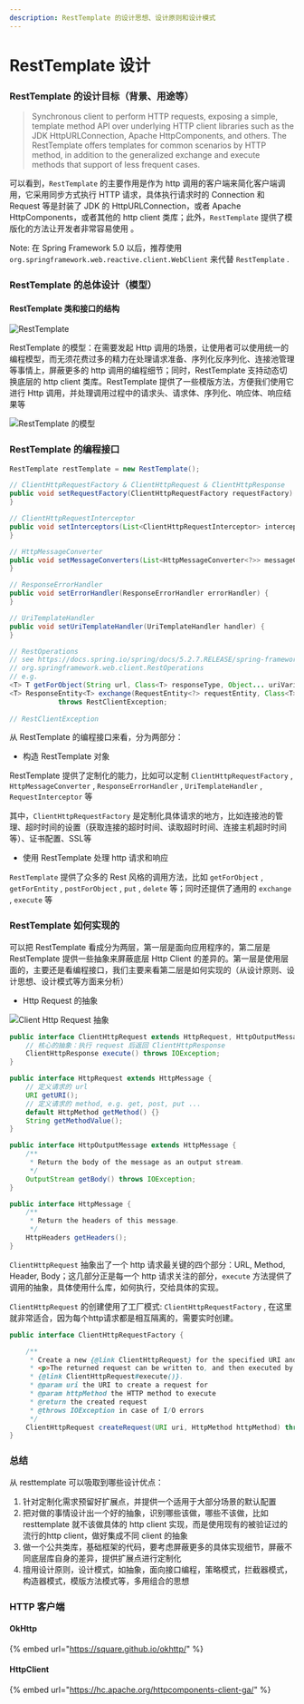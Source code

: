```yaml
---
description: RestTemplate 的设计思想、设计原则和设计模式
---
```


# RestTemplate 设计

### RestTemplate 的设计目标（背景、用途等）

> Synchronous client to perform HTTP requests, exposing a simple, template method API over underlying HTTP client libraries such as the JDK HttpURLConnection, Apache HttpComponents, and others. The RestTemplate offers templates for common scenarios by HTTP method, in addition to the generalized exchange and execute methods that support of less frequent cases.

可以看到，`RestTemplate` 的主要作用是作为 http 调用的客户端来简化客户端调用，它采用同步方式执行 HTTP 请求，具体执行请求时的 Connection 和 Request 等是封装了 JDK 的 HttpURLConnection，或者 Apache HttpComponents，或者其他的 http client 类库；此外，`RestTemplate` 提供了模版化的方法让开发者非常容易使用 。

Note: 在 Spring Framework 5.0 以后，推荐使用 `org.springframework.web.reactive.client.WebClient` 来代替 `RestTemplate` .

### RestTemplate 的总体设计（模型）

#### RestTemplate 类和接口的结构

![RestTemplate](../../.gitbook/assets/image%20%2816%29.png)

RestTemplate 的模型：在需要发起 Http 调用的场景，让使用者可以使用统一的编程模型，而无须花费过多的精力在处理请求准备、序列化反序列化、连接池管理等事情上，屏蔽更多的 http 调用的编程细节；同时，RestTemplate 支持动态切换底层的 http client 类库。RestTemplate 提供了一些模版方法，方便我们使用它进行 Http 调用，并处理调用过程中的请求头、请求体、序列化、响应体、响应结果等

![RestTemplate &#x7684;&#x6A21;&#x578B;](../../.gitbook/assets/image%20%2815%29.png)

### RestTemplate 的编程接口

```java
RestTemplate restTemplate = new RestTemplate();

// ClientHttpRequestFactory & ClientHttpRequest & ClientHttpResponse
public void setRequestFactory(ClientHttpRequestFactory requestFactory) {
}

// ClientHttpRequestInterceptor
public void setInterceptors(List<ClientHttpRequestInterceptor> interceptors) {
}

// HttpMessageConverter
public void setMessageConverters(List<HttpMessageConverter<?>> messageConverters) {
}

// ResponseErrorHandler
public void setErrorHandler(ResponseErrorHandler errorHandler) {
}

// UriTemplateHandler
public void setUriTemplateHandler(UriTemplateHandler handler) {
}

// RestOperations
// see https://docs.spring.io/spring/docs/5.2.7.RELEASE/spring-framework-reference/integration.html#rest-resttemplate
// org.springframework.web.client.RestOperations
// e.g.
<T> T getForObject(String url, Class<T> responseType, Object... uriVariables) throws RestClientException;
<T> ResponseEntity<T> exchange(RequestEntity<?> requestEntity, Class<T> responseType)
			throws RestClientException;
			
// RestClientException

```

从 RestTemplate 的编程接口来看，分为两部分：

* 构造 RestTemplate 对象

RestTemplate 提供了定制化的能力，比如可以定制 `ClientHttpRequestFactory` , `HttpMessageConverter` , `ResponseErrorHandler` , `UriTemplateHandler` , `RequestInterceptor` 等

其中，`ClientHttpRequestFactory` 是定制化具体请求的地方，比如连接池的管理、超时时间的设置（获取连接的超时时间、读取超时时间、连接主机超时时间等）、证书配置、SSL等

* 使用 RestTemplate 处理 http 请求和响应

`RestTemplate` 提供了众多的 Rest 风格的调用方法，比如 `getForObject` , `getForEntity` , `postForObject` , `put` , `delete` 等；同时还提供了通用的 `exchange` , `execute` 等

### RestTemplate 如何实现的

可以把 RestTemplate 看成分为两层，第一层是面向应用程序的，第二层是 RestTemplate 提供一些抽象来屏蔽底层 Http Client 的差异的。第一层是使用层面的，主要还是看编程接口，我们主要来看第二层是如何实现的（从设计原则、设计思想、设计模式等方面来分析）

* Http Request 的抽象

![Client Http Request &#x62BD;&#x8C61;](../../.gitbook/assets/image%20%2818%29.png)

```java
public interface ClientHttpRequest extends HttpRequest, HttpOutputMessage {
    // 核心的抽象：执行 request 后返回 ClientHttpResponse
    ClientHttpResponse execute() throws IOException;
}

public interface HttpRequest extends HttpMessage {
    // 定义请求的 url
    URI getURI();
    // 定义请求的 method, e.g. get, post, put ...
    default HttpMethod getMethod() {}
    String getMethodValue();
}

public interface HttpOutputMessage extends HttpMessage {
	/**
	 * Return the body of the message as an output stream.
	 */
	OutputStream getBody() throws IOException;
}

public interface HttpMessage {
	/**
	 * Return the headers of this message.
	 */
	HttpHeaders getHeaders();
}
```

`ClientHttpRequest` 抽象出了一个 http 请求最关键的四个部分：URL, Method, Header, Body；这几部分正是每一个 http 请求关注的部分，`execute` 方法提供了调用的抽象，具体使用什么库，如何执行，交给具体的实现。

`ClientHttpRequest` 的创建使用了工厂模式: `ClientHttpRequestFactory` , 在这里就非常适合，因为每个http请求都是相互隔离的，需要实时创建。

```java
public interface ClientHttpRequestFactory {

	/**
	 * Create a new {@link ClientHttpRequest} for the specified URI and HTTP method.
	 * <p>The returned request can be written to, and then executed by calling
	 * {@link ClientHttpRequest#execute()}.
	 * @param uri the URI to create a request for
	 * @param httpMethod the HTTP method to execute
	 * @return the created request
	 * @throws IOException in case of I/O errors
	 */
	ClientHttpRequest createRequest(URI uri, HttpMethod httpMethod) throws IOException;
}
```



### 总结

从 resttemplate 可以吸取到哪些设计优点：

1. 针对定制化需求预留好扩展点，并提供一个适用于大部分场景的默认配置
2. 把对做的事情设计出一个好的抽象，识别哪些该做，哪些不该做，比如resttemplate 就不该做具体的 http client 实现，而是使用现有的被验证过的流行的http client，做好集成不同 client 的抽象
3.  做一个公共类库，基础框架的代码，要考虑屏蔽更多的具体实现细节，屏蔽不同底层库自身的差异，提供扩展点进行定制化
4. 擅用设计原则，设计模式，如抽象，面向接口编程，策略模式，拦截器模式，构造器模式，模版方法模式等，多用组合的思想

### HTTP 客户端

#### OkHttp

{% embed url="https://square.github.io/okhttp/" %}

#### HttpClient

{% embed url="https://hc.apache.org/httpcomponents-client-ga/" %}



